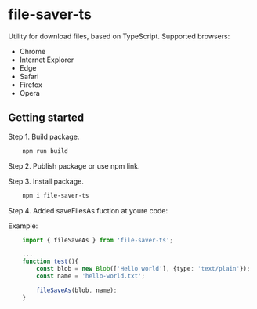 # file-saver-ts

Utility for download files, based on TypeScript.
Supported browsers:

- Chrome
- Internet Explorer
- Edge
- Safari
- Firefox
- Opera

## Getting started

Step 1. Build package.

```PowerShell
    npm run build
```

Step 2. Publish package or use npm link.

Step 3. Install package.

```PowerShell
    npm i file-saver-ts
```

Step 4. Added saveFilesAs fuction at youre code:

Example:

```typescript
    import { fileSaveAs } from 'file-saver-ts';

    ...
    function test(){
        const blob = new Blob(['Hello world'], {type: 'text/plain'});
        const name = 'hello-world.txt';

        fileSaveAs(blob, name);
    }
```
